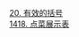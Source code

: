 [20. 有效的括号](https://github.com/1637923564/LeetCode/blob/main/src/simple/validParentheses.ts)  
[1418. 点菜展示表](https://github.com/1637923564/LeetCode/blob/main/src/medium/displayTable.ts)
